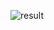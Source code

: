 ![result](https://user-images.githubusercontent.com/29028982/155048469-be0998c9-6576-4189-8764-f6e88124bbeb.png)
